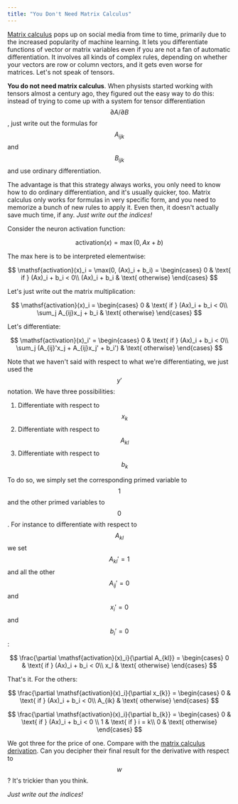 ```yaml
---
title: "You Don't Need Matrix Calculus"
---
```


[Matrix calculus](https://en.wikipedia.org/wiki/Matrix_calculus) pops up on social media from time to time, primarily due to the increased popularity of machine learning. It lets you differentiate functions of vector or matrix variables even if you are not a fan of automatic differentiation. It involves all kinds of complex rules, depending on whether your vectors are row or column vectors, and it gets even worse for matrices. Let's not speak of tensors.

**You do not need matrix calculus**. When physists started working with tensors almost a century ago, they figured out the easy way to do this: instead of trying to come up with a system for tensor differentiation $$\partial A / \partial B$$, just write out the formulas for $$A_{ijk}$$ and $$B_{ijk}$$ and use ordinary differentiation.

The advantage is that this strategy always works, you only need to know how to do ordinary differentiation, and it's usually quicker, too. Matrix calculus only works for formulas in very specific form, and you need to memorize a bunch of new rules to apply it. Even then, it doesn't actually save much time, if any. *Just write out the indices!*

Consider the neuron activation function:

$$
  \mathsf{activation}(x) = \max(0, Ax + b)
$$

The max here is to be interpreted elementwise:

$$
  \mathsf{activation}(x)_i = \max(0, (Ax)_i + b_i) = \begin{cases}
  0 & \text{ if } (Ax)_i + b_i < 0\\
  (Ax)_i + b_i & \text{ otherwise}
  \end{cases}
$$

Let's just write out the matrix multiplication:

$$
  \mathsf{activation}(x)_i = \begin{cases}
  0 & \text{ if } (Ax)_i + b_i < 0\\
  \sum_j A_{ij}x_j + b_i & \text{ otherwise}
  \end{cases}
$$

Let's differentiate:

$$
  \mathsf{activation}(x)_i' = \begin{cases}
  0 & \text{ if } (Ax)_i + b_i < 0\\
  \sum_j (A_{ij}'x_j + A_{ij}x_j' + b_i') & \text{ otherwise}
  \end{cases}
$$

Note that we haven't said with respect to what we're differentiating, we just used the $$y'$$ notation. We have three possibilities:

1. Differentiate with respect to $$x_k$$
2. Differentiate with respect to $$A_{kl}$$
3. Differentiate with respect to $$b_k$$

To do so, we simply set the corresponding primed variable to $$1$$ and the other primed variables to $$0$$. For instance to differentiate with respect to $$A_{kl}$$ we set $$A_{kl}' = 1$$ and all the other $$A_{ij}' = 0$$ and $$x_i'= 0$$ and $$b_i' = 0$$:

$$
  \frac{\partial \mathsf{activation}(x)_i}{\partial A_{kl}} = \begin{cases}
  0 & \text{ if } (Ax)_i + b_i < 0\\
  x_l & \text{ otherwise}
  \end{cases}
$$

That's it. For the others:

$$
  \frac{\partial \mathsf{activation}(x)_i}{\partial x_{k}} = \begin{cases}
  0 & \text{ if } (Ax)_i + b_i < 0\\
  A_{ik} & \text{ otherwise}
  \end{cases}
$$

$$
  \frac{\partial \mathsf{activation}(x)_i}{\partial b_{k}} = \begin{cases}
  0 & \text{ if } (Ax)_i + b_i < 0 \\
  1 & \text{ if } i = k\\
  0 & \text{ otherwise}
  \end{cases}
$$

We got three for the price of one. Compare with the [matrix calculus derivation](https://explained.ai/matrix-calculus/). Can you decipher their final result for the derivative with respect to $$w$$? It's trickier than you think.

*Just write out the indices!*